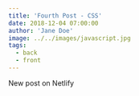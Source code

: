 ```yaml
---
title: 'Fourth Post - CSS'
date: 2018-12-04 07:00:00
author: 'Jane Doe'
image: ../../images/javascript.jpg
tags:
  - back
  - front
---
```


New post on Netlify
